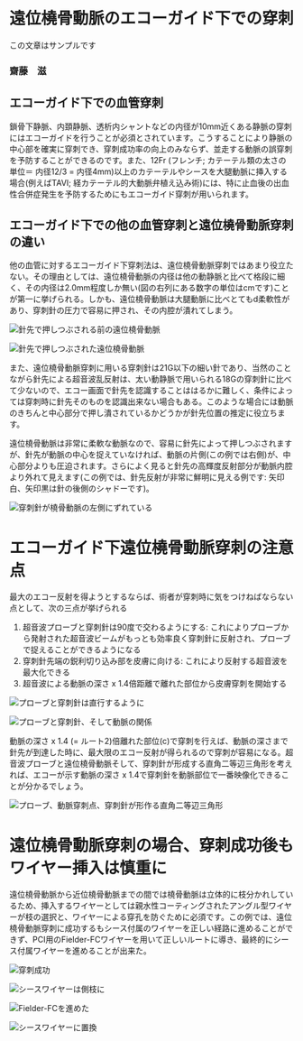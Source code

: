 # 遠位橈骨動脈のエコーガイド下での穿刺

この文章はサンプルです

### 齋藤　滋

## エコーガイド下での血管穿刺

鎖骨下静脈、内頚静脈、透析内シャントなどの内径が10mm近くある静脈の穿刺にはエコーガイドを行うことが必須とされています。こうすることにより静脈の中心部を確実に穿刺でき、穿刺成功率の向上のみならず、並走する動脈の誤穿刺を予防することができるのです。また、12Fr (フレンチ; カテーテル類の太さの単位＝ 内径12/3 = 内径4mm)以上のカテーテルやシースを大腿動脈に挿入する場合(例えばTAVI; 経カテーテル的大動脈弁植え込み術)には、特に止血後の出血性合併症発生を予防するためにもエコーガイド穿刺が用いられます。

## エコーガイド下での他の血管穿刺と遠位橈骨動脈穿刺の違い

他の血管に対するエコーガイド下穿刺法は、遠位橈骨動脈穿刺ではあまり役立たない。その理由としては、遠位橈骨動脈の内径は他の動静脈と比べて格段に細く、その内径は2.0mm程度しか無い(図の右列にある数字の単位はcmです)ことが第一に挙げられる。しかも、遠位橈骨動脈は大腿動脈に比べとてもd柔軟性があり、穿刺針の圧力で容易に押され、その内腔が潰れてしまう。

![針先で押しつぶされる前の遠位橈骨動脈](https://github.com/SSAITO-Atlas/Cardiology-Atlas/blob/master/SAITO/DRA_ECHO/imgs/DRAcompression01.jpg)

![針先で押しつぶされた遠位橈骨動脈](https://github.com/SSAITO-Atlas/Cardiology-Atlas/blob/master/SAITO/DRA_ECHO/imgs/DRAcompression02.jpg)

また、遠位橈骨動脈穿刺に用いる穿刺針は21G以下の細い針であり、当然のことながら針先による超音波乱反射は、太い動静脈で用いられる18Gの穿刺針に比べて少ないので、エコー画面で針先を認識することははるかに難しく、条件によっては穿刺時に針先そのものを認識出来ない場合もある。このような場合には動脈のきちんと中心部分で押し潰されているかどうかが針先位置の推定に役立ちます。

遠位橈骨動脈は非常に柔軟な動脈なので、容易に針先によって押しつぶされますが、針先が動脈の中心を捉えていなければ、動脈の片側(この例では右側)が、中心部分よりも圧迫されます。さらによく見ると針先の高輝度反射部分が動脈内腔より外れて見えます(この例では、針先反射が非常に鮮明に見える例です: 矢印白、矢印黒は針の後側のシャドーです)。

![穿刺針が橈骨動脈の左側にずれている](https://github.com/SSAITO-Atlas/Cardiology-Atlas/blob/master/SAITO/DRA_ECHO/imgs/needle_left.jpg)

# エコーガイド下遠位橈骨動脈穿刺の注意点

最大のエコー反射を得ようとするならば、術者が穿刺時に気をつけねばならない点として、次の三点が挙げられる

1. 超音波プローブと穿刺針は90度で交わるようにする: これによりプローブから発射された超音波ビームがもっとも効率良く穿刺針に反射され、プローブで捉えることができるようになる
2. 穿刺針先端の鋭利切り込み部を皮膚に向ける: これにより反射する超音波を最大化できる
3. 超音波による動脈の深さ x 1.4倍距離で離れた部位から皮膚穿刺を開始する

![プローブと穿刺針は直行するように](https://github.com/SSAITO-Atlas/Cardiology-Atlas/blob/master/SAITO/DRA_ECHO/imgs-puncture/IMG_0404.jpg)

![プローブと穿刺針、そして動脈の関係](https://github.com/SSAITO-Atlas/Cardiology-Atlas/blob/master/SAITO/DRA_ECHO/imgs-puncture/echo-probe2.jpg)

動脈の深さ x 1.4 (= ルート2)倍離れた部位(c)で穿刺を行えば、動脈の深さまで針先が到達した時に、最大限のエコー反射が得られるので穿刺が容易になる。超音波プローブと遠位橈骨動脈そして、穿刺針が形成する直角二等辺三角形を考えれば、エコーが示す動脈の深さ x 1.4で穿刺針を動脈部位で一番映像化できることが分かるでしょう。

![プローブ、動脈穿刺点、穿刺針が形作る直角二等辺三角形](https://github.com/SSAITO-Atlas/Cardiology-Atlas/blob/master/SAITO/DRA_ECHO/imgs-puncture/echo-probe1.jpg)

# 遠位橈骨動脈穿刺の場合、穿刺成功後もワイヤー挿入は慎重に

遠位橈骨動脈から近位橈骨動脈までの間では橈骨動脈は立体的に枝分かれしているため、挿入するワイヤーとしては親水性コーティングされたアングル型ワイヤーが枝の選択と、ワイヤーによる穿孔を防ぐために必須です。この例では、遠位橈骨動脈穿刺に成功するもシース付属のワイヤーを正しい経路に進めることができず、PCI用のFielder-FCワイヤーを用いて正しいルートに導き、最終的にシース付属ワイヤーを進めることが出来た。



![穿刺成功](https://github.com/SSAITO-Atlas/Cardiology-Atlas/blob/master/SAITO/DRA_ECHO/imgs/DRApuncture01.jpg)

![シースワイヤーは側枝に](https://github.com/SSAITO-Atlas/Cardiology-Atlas/blob/master/SAITO/DRA_ECHO/imgs/DRApuncture02.jpg)

![Fielder-FCを進めた](https://github.com/SSAITO-Atlas/Cardiology-Atlas/blob/master/SAITO/DRA_ECHO/imgs/DRApuncture03.jpg)

![シースワイヤーに置換](https://github.com/SSAITO-Atlas/Cardiology-Atlas/blob/master/SAITO/DRA_ECHO/imgs/DRApuncture05.jpg)